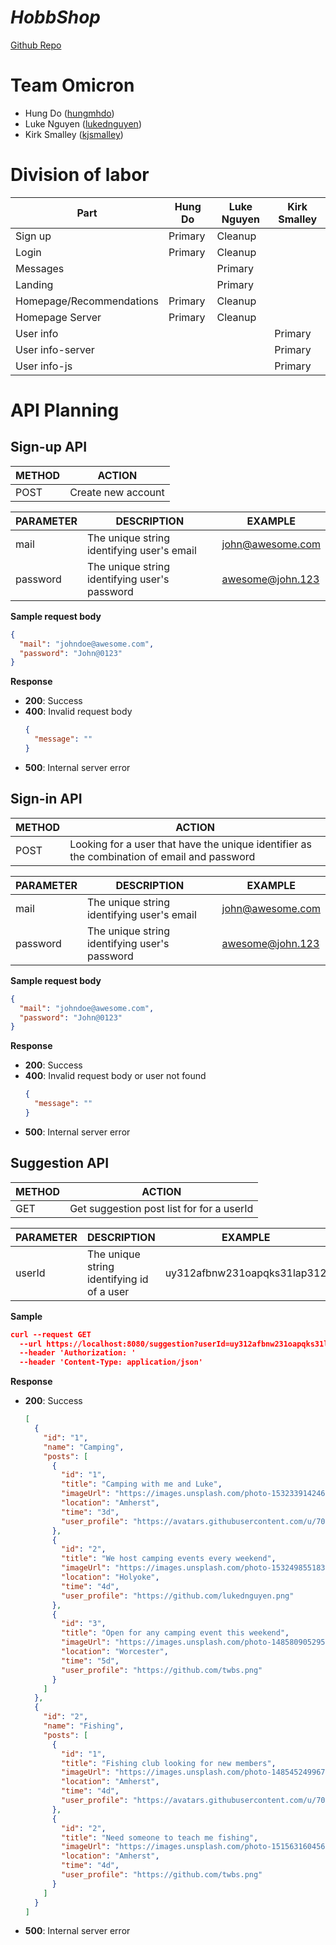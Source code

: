 # _HobbShop_

[Github Repo](https://github.com/cs326-f21-omicron/cs326-final-omicron)

# Team Omicron

- Hung Do ([hungmhdo](https://github.com/hungmhdo))
- Luke Nguyen ([lukednguyen](https://github.com/lukednguyen))
- Kirk Smalley ([kjsmalley](https://github.com/kjsmalley))

# Division of labor

| Part                     | Hung Do | Luke Nguyen | Kirk Smalley |
| ------------------------ | ------- | ----------- | ------------ |
| Sign up                  | Primary | Cleanup     |              |
| Login                    | Primary | Cleanup     |              |
| Messages                 |         | Primary     |              |
| Landing                  |         | Primary     |              |
| Homepage/Recommendations | Primary | Cleanup     |              |
| Homepage Server          | Primary | Cleanup     |              |
| User info                |         |             | Primary      |
| User info-server         |         |             | Primary      |
| User info-js             |         |             | Primary      |

# API Planning

## Sign-up API

| METHOD | ACTION             |
| ------ | ------------------ |
| POST   | Create new account |

| PARAMETER | DESCRIPTION                                   | EXAMPLE          |
| --------- | --------------------------------------------- | ---------------- |
| mail      | The unique string identifying user's email    | john@awesome.com |
| password  | The unique string identifying user's password | awesome@john.123 |

**Sample request body**

```json
{
  "mail": "johndoe@awesome.com",
  "password": "John@0123"
}
```

**Response**

- **200**: Success
- **400**: Invalid request body
  ```json
  {
    "message": ""
  }
  ```
- **500**: Internal server error

## Sign-in API

| METHOD | ACTION                                                                                      |
| ------ | ------------------------------------------------------------------------------------------- |
| POST   | Looking for a user that have the unique identifier as the combination of email and password |

| PARAMETER | DESCRIPTION                                   | EXAMPLE          |
| --------- | --------------------------------------------- | ---------------- |
| mail      | The unique string identifying user's email    | john@awesome.com |
| password  | The unique string identifying user's password | awesome@john.123 |

**Sample request body**

```json
{
  "mail": "johndoe@awesome.com",
  "password": "John@0123"
}
```

**Response**

- **200**: Success
- **400**: Invalid request body or user not found
  ```json
  {
    "message": ""
  }
  ```
- **500**: Internal server error

## Suggestion API

| METHOD | ACTION                                    |
| ------ | ----------------------------------------- |
| GET    | Get suggestion post list for for a userId |

| PARAMETER | DESCRIPTION                                | EXAMPLE                     |
| --------- | ------------------------------------------ | --------------------------- |
| userId    | The unique string identifying id of a user | uy312afbnw231oapqks31lap312 |

**Sample**

```json
curl --request GET
  --url https://localhost:8080/suggestion?userId=uy312afbnw231oapqks31lap312
  --header 'Authorization: '
  --header 'Content-Type: application/json'
```

**Response**

- **200**: Success

  ```json
  [
    {
      "id": "1",
      "name": "Camping",
      "posts": [
        {
          "id": "1",
          "title": "Camping with me and Luke",
          "imageUrl": "https://images.unsplash.com/photo-1532339142463-fd0a8979791a?ixid=MnwxMjA3fDB8MHxwaG90by1wYWdlfHx8fGVufDB8fHx8&ixlib=rb-1.2.1&auto=format&fit=crop&w=1170&q=80",
          "location": "Amherst",
          "time": "3d",
          "user_profile": "https://avatars.githubusercontent.com/u/70021320?v=4"
        },
        {
          "id": "2",
          "title": "We host camping events every weekend",
          "imageUrl": "https://images.unsplash.com/photo-1532498551838-b7a1cfac622e?ixlib=rb-1.2.1&ixid=MnwxMjA3fDB8MHxwaG90by1wYWdlfHx8fGVufDB8fHx8&auto=format&fit=crop&w=1170&q=80",
          "location": "Holyoke",
          "time": "4d",
          "user_profile": "https://github.com/lukednguyen.png"
        },
        {
          "id": "3",
          "title": "Open for any camping event this weekend",
          "imageUrl": "https://images.unsplash.com/photo-1485809052957-5113b0ff51af?ixlib=rb-1.2.1&ixid=MnwxMjA3fDB8MHxwaG90by1wYWdlfHx8fGVufDB8fHx8&auto=format&fit=crop&w=735&q=80",
          "location": "Worcester",
          "time": "5d",
          "user_profile": "https://github.com/twbs.png"
        }
      ]
    },
    {
      "id": "2",
      "name": "Fishing",
      "posts": [
        {
          "id": "1",
          "title": "Fishing club looking for new members",
          "imageUrl": "https://images.unsplash.com/photo-1485452499676-62ab02c20e83?ixid=MnwxMjA3fDB8MHxwaG90by1wYWdlfHx8fGVufDB8fHx8&ixlib=rb-1.2.1&auto=format&fit=crop&w=1170&q=80",
          "location": "Amherst",
          "time": "4d",
          "user_profile": "https://avatars.githubusercontent.com/u/70021320?v=4"
        },
        {
          "id": "2",
          "title": "Need someone to teach me fishing",
          "imageUrl": "https://images.unsplash.com/photo-1515631604561-23e0be68ee06?ixid=MnwxMjA3fDB8MHxwaG90by1wYWdlfHx8fGVufDB8fHx8&ixlib=rb-1.2.1&auto=format&fit=crop&w=1170&q=80",
          "location": "Amherst",
          "time": "4d",
          "user_profile": "https://github.com/twbs.png"
        }
      ]
    }
  ]
  ```

- **500**: Internal server error